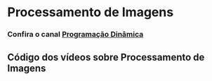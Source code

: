 # Processamento de Imagens

### Confira o canal [Programação Dinâmica](https://youtube.com/programacaodinamica)

## Código dos vídeos sobre Processamento de Imagens
